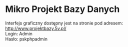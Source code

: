# Mikro Projekt Bazy Danych
Interfejs graficzny dostępny jest na stronie pod adresem: </br>
http://www.projektbazy.5v.pl/</br>
Login: Admin</br>
Hasło: pskphpadmin</br>
